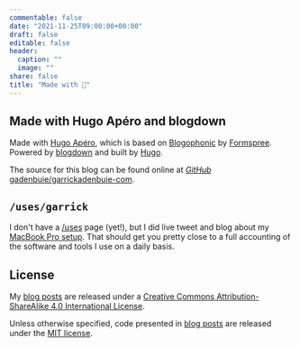 ```yaml
---
commentable: false
date: "2021-11-25T09:00:00+00:00"
draft: false
editable: false
header:
  caption: ""
  image: ""
share: false
title: "Made with 🧡"
---
```


## Made with Hugo Apéro and blogdown

Made with <span xmlns:dct="http://purl.org/dc/terms/" property="dct:title"><a xmlns:dct="http://purl.org/dc/terms/" href="https://github.com/hugo-apero/" rel="dct:source">Hugo Apéro</a></span>, which is based on <span xmlns:dct="http://purl.org/dc/terms/" property="dct:title"><a xmlns:dct="http://purl.org/dc/terms/" href="https://github.com/formspree/blogophonic-hugo" rel="dct:source">Blogophonic</a></span> by <a xmlns:cc="http://creativecommons.org/ns#" href="https://formspree.io" property="cc:attributionName" rel="cc:attributionURL">Formspree</a>.
Powered by [blogdown](https://pkgs.rstudio.com/blogdown/) and built by [Hugo](http://gohugo.io/).

The source for this blog can be found online at <a href="https://github.com/gadenbuie/garrickadenbuie-com"><i class="fab fa-github"><span class="sr-only">GitHub</span></i> gadenbuie/garrickadenbuie-com</a>.

## `/uses/garrick`

I don't have a [/uses](https://uses.tech/) page (yet!), but I did live tweet and blog about my [MacBook Pro setup](/blog/setting-up-a-new-macbook-pro/). That should get you pretty close to a full accounting of the software and tools I use on a daily basis.

## License

My [blog posts](/blog/) are released under a [Creative Commons Attribution-ShareAlike 4.0 International License](http://creativecommons.org/licenses/by-sa/4.0/).

<center>
<i class="fab fa-creative-commons fa-2x"></i><i class="fab fa-creative-commons-by fa-2x"></i><i class="fab fa-creative-commons-sa fa-2x"></i>
</center>

Unless otherwise specified, code presented in [blog posts](/blog/) are released under the [MIT license](https://opensource.org/licenses/MIT).
